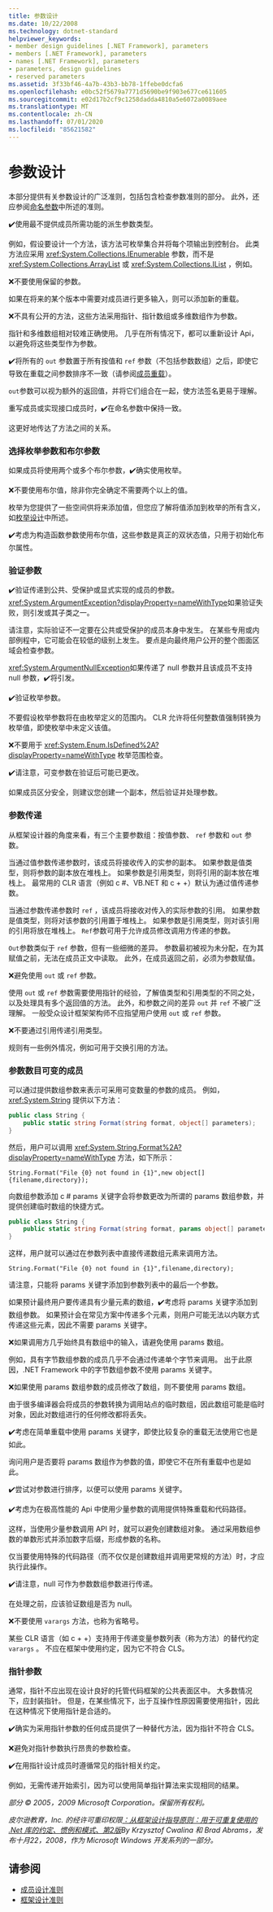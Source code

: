 ```yaml
---
title: 参数设计
ms.date: 10/22/2008
ms.technology: dotnet-standard
helpviewer_keywords:
- member design guidelines [.NET Framework], parameters
- members [.NET Framework], parameters
- names [.NET Framework], parameters
- parameters, design guidelines
- reserved parameters
ms.assetid: 3f33bf46-4a7b-43b3-bb78-1ffebe0dcfa6
ms.openlocfilehash: e0bc52f5679a7771d5690be9f903e677ce611605
ms.sourcegitcommit: e02d17b2cf9c1258dadda4810a5e6072a0089aee
ms.translationtype: MT
ms.contentlocale: zh-CN
ms.lasthandoff: 07/01/2020
ms.locfileid: "85621582"
---
```

# <a name="parameter-design"></a>参数设计

本部分提供有关参数设计的广泛准则，包括包含检查参数准则的部分。 此外，还应参阅[命名参数](naming-parameters.md)中所述的准则。

 ✔️使用最不提供成员所需功能的派生参数类型。

 例如，假设要设计一个方法，该方法可枚举集合并将每个项输出到控制台。 此类方法应采用 <xref:System.Collections.IEnumerable> 参数，而不是 <xref:System.Collections.ArrayList> 或 <xref:System.Collections.IList> ，例如。

 ❌不要使用保留的参数。

 如果在将来的某个版本中需要对成员进行更多输入，则可以添加新的重载。

 ❌不具有公开的方法，这些方法采用指针、指针数组或多维数组作为参数。

 指针和多维数组相对较难正确使用。 几乎在所有情况下，都可以重新设计 Api，以避免将这些类型作为参数。

 ✔️将所有的 `out` 参数置于所有按值和 `ref` 参数（不包括参数数组）之后，即使它导致在重载之间参数排序不一致（请参阅[成员重载](member-overloading.md)）。

 `out`参数可以视为额外的返回值，并将它们组合在一起，使方法签名更易于理解。

 重写成员或实现接口成员时，✔️在命名参数中保持一致。

 这更好地传达了方法之间的关系。

### <a name="choosing-between-enum-and-boolean-parameters"></a>选择枚举参数和布尔参数  
 如果成员将使用两个或多个布尔参数，✔️确实使用枚举。

 ❌不要使用布尔值，除非你完全确定不需要两个以上的值。

 枚举为您提供了一些空间供将来添加值，但您应了解将值添加到枚举的所有含义，如[枚举设计](enum.md)中所述。

 ✔️考虑为构造函数参数使用布尔值，这些参数是真正的双状态值，只用于初始化布尔属性。

### <a name="validating-arguments"></a>验证参数
 ✔️验证传递到公共、受保护或显式实现的成员的参数。 <xref:System.ArgumentException?displayProperty=nameWithType>如果验证失败，则引发或其子类之一。

 请注意，实际验证不一定要在公共或受保护的成员本身中发生。 在某些专用或内部例程中，它可能会在较低的级别上发生。 要点是向最终用户公开的整个图面区域会检查参数。

 <xref:System.ArgumentNullException>如果传递了 null 参数并且该成员不支持 null 参数，✔️将引发。

 ✔️验证枚举参数。

 不要假设枚举参数将在由枚举定义的范围内。 CLR 允许将任何整数值强制转换为枚举值，即使枚举中未定义该值。

 ❌不要用于 <xref:System.Enum.IsDefined%2A?displayProperty=nameWithType> 枚举范围检查。

 ✔️请注意，可变参数在验证后可能已更改。

 如果成员区分安全，则建议您创建一个副本，然后验证并处理参数。

### <a name="parameter-passing"></a>参数传递
 从框架设计器的角度来看，有三个主要参数组：按值参数、 `ref` 参数和 `out` 参数。

 当通过值参数传递参数时，该成员将接收传入的实参的副本。 如果参数是值类型，则将参数的副本放在堆栈上。 如果参数是引用类型，则将引用的副本放在堆栈上。 最常用的 CLR 语言（例如 c #、VB.NET 和 c + +）默认为通过值传递参数。

 当通过参数传递参数时 `ref` ，该成员将接收对传入的实际参数的引用。 如果参数是值类型，则将对该参数的引用置于堆栈上。 如果参数是引用类型，则对该引用的引用将放在堆栈上。 `Ref`参数可用于允许成员修改调用方传递的参数。

 `Out`参数类似于 `ref` 参数，但有一些细微的差异。 参数最初被视为未分配，在为其赋值之前，无法在成员正文中读取。 此外，在成员返回之前，必须为参数赋值。

 ❌避免使用 `out` 或 `ref` 参数。

 使用 `out` 或 `ref` 参数需要使用指针的经验，了解值类型和引用类型的不同之处，以及处理具有多个返回值的方法。 此外，和参数之间的差异 `out` 并 `ref` 不被广泛理解。 一般受众设计框架架构师不应指望用户使用 `out` 或 `ref` 参数。

 ❌不要通过引用传递引用类型。

 规则有一些例外情况，例如可用于交换引用的方法。

### <a name="members-with-variable-number-of-parameters"></a>参数数目可变的成员
 可以通过提供数组参数来表示可采用可变数量的参数的成员。 例如， <xref:System.String> 提供以下方法：

```csharp
public class String {
    public static string Format(string format, object[] parameters);
}
```

 然后，用户可以调用 <xref:System.String.Format%2A?displayProperty=nameWithType> 方法，如下所示：

 `String.Format("File {0} not found in {1}",new object[]{filename,directory});`

 向数组参数添加 c # params 关键字会将参数更改为所谓的 params 数组参数，并提供创建临时数组的快捷方式。

```csharp
public class String {
    public static string Format(string format, params object[] parameters);
}
```

 这样，用户就可以通过在参数列表中直接传递数组元素来调用方法。

 `String.Format("File {0} not found in {1}",filename,directory);`

 请注意，只能将 params 关键字添加到参数列表中的最后一个参数。

 如果预计最终用户要传递具有少量元素的数组，✔️考虑将 params 关键字添加到数组参数。 如果预计会在常见方案中传递多个元素，则用户可能无法以内联方式传递这些元素，因此不需要 params 关键字。

 ❌如果调用方几乎始终具有数组中的输入，请避免使用 params 数组。

 例如，具有字节数组参数的成员几乎不会通过传递单个字节来调用。 出于此原因，.NET Framework 中的字节数组参数不使用 params 关键字。

 ❌如果使用 params 数组参数的成员修改了数组，则不要使用 params 数组。

 由于很多编译器会将成员的参数转换为调用站点的临时数组，因此数组可能是临时对象，因此对数组进行的任何修改都将丢失。

 ✔️考虑在简单重载中使用 params 关键字，即使比较复杂的重载无法使用它也是如此。

 询问用户是否要将 params 数组作为参数的值，即使它不在所有重载中也是如此。

 ✔️尝试对参数进行排序，以便可以使用 params 关键字。

 ✔️考虑为在极高性能的 Api 中使用少量参数的调用提供特殊重载和代码路径。

 这样，当使用少量参数调用 API 时，就可以避免创建数组对象。 通过采用数组参数的单数形式并添加数字后缀，形成参数的名称。

 仅当要使用特殊的代码路径（而不仅仅是创建数组并调用更常规的方法）时，才应执行此操作。

 ✔️请注意，null 可作为参数数组参数进行传递。

 在处理之前，应该验证数组是否为 null。

 ❌不要使用 `varargs` 方法，也称为省略号。

 某些 CLR 语言（如 c + +）支持用于传递变量参数列表（称为方法）的替代约定 `varargs` 。 不应在框架中使用约定，因为它不符合 CLS。

### <a name="pointer-parameters"></a>指针参数
 通常，指针不应出现在设计良好的托管代码框架的公共表面区中。 大多数情况下，应封装指针。 但是，在某些情况下，出于互操作性原因需要使用指针，因此在这种情况下使用指针是合适的。

 ✔️确实为采用指针参数的任何成员提供了一种替代方法，因为指针不符合 CLS。

 ❌避免对指针参数执行昂贵的参数检查。

 ✔️在用指针设计成员时遵循常见的指针相关约定。

 例如，无需传递开始索引，因为可以使用简单指针算法来实现相同的结果。

 *部分 &copy; 2005，2009 Microsoft Corporation。保留所有权利。*

 *皮尔逊教育，Inc. 的经许可重印权限[：从框架设计指导原则：用于可重复使用的 .Net 库的约定、惯例和模式、第2版](https://www.informit.com/store/framework-design-guidelines-conventions-idioms-and-9780321545619)By Krzysztof Cwalina 和 Brad Abrams，发布十月22，2008，作为 Microsoft Windows 开发系列的一部分。*

## <a name="see-also"></a>请参阅

- [成员设计准则](member.md)
- [框架设计准则](index.md)
